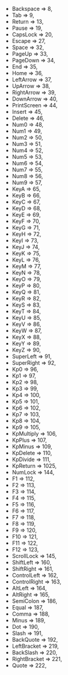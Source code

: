 - Backspace => 8,
- Tab => 9,
- Return => 13,
- Pause => 19,
- CapsLock => 20,
- Escape => 27,
- Space => 32,
- PageUp => 33,
- PageDown => 34,
- End => 35,
- Home => 36,
- LeftArrow => 37,
- UpArrow => 38,
- RightArrow => 39,
- DownArrow => 40,
- PrintScreen => 44,
- Insert => 45,
- Delete => 46,
- Num0 => 48,
- Num1 => 49,
- Num2 => 50,
- Num3 => 51,
- Num4 => 52,
- Num5 => 53,
- Num6 => 54,
- Num7 => 55,
- Num8 => 56,
- Num9 => 57,
- KeyA => 65,
- KeyB => 66,
- KeyC => 67,
- KeyD => 68,
- KeyE => 69,
- KeyF => 70,
- KeyG => 71,
- KeyH => 72,
- KeyI => 73,
- KeyJ => 74,
- KeyK => 75,
- KeyL => 76,
- KeyM => 77,
- KeyN => 78,
- KeyO => 79,
- KeyP => 80,
- KeyQ => 81,
- KeyR => 82,
- KeyS => 83,
- KeyT => 84,
- KeyU => 85,
- KeyV => 86,
- KeyW => 87,
- KeyX => 88,
- KeyY => 89,
- KeyZ => 90,
- SuperLeft => 91,
- SuperRight => 92,
- Kp0 => 96,
- Kp1 => 97,
- Kp2 => 98,
- Kp3 => 99,
- Kp4 => 100,
- Kp5 => 101,
- Kp6 => 102,
- Kp7 => 103,
- Kp8 => 104,
- Kp9 => 105,
- KpMultiply => 106,
- KpPlus => 107,
- KpMinus => 109,
- KpDelete => 110,
- KpDivide => 111,
- KpReturn => 1025,
- NumLock => 144,
- F1 => 112,
- F2 => 113,
- F3 => 114,
- F4 => 115,
- F5 => 116,
- F6 => 117,
- F7 => 118,
- F8 => 119,
- F9 => 120,
- F10 => 121,
- F11 => 122,
- F12 => 123,
- ScrollLock => 145,
- ShiftLeft => 160,
- ShiftRight => 161,
- ControlLeft => 162,
- ControlRight => 163,
- AltLeft => 164,
- AltRight => 165,
- SemiColon => 186,
- Equal => 187,
- Comma => 188,
- Minus => 189,
- Dot => 190,
- Slash => 191,
- BackQuote => 192,
- LeftBracket => 219,
- BackSlash => 220,
- RightBracket => 221,
- Quote => 222,
